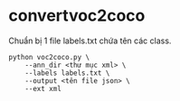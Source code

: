 # convertvoc2coco

Chuẩn bị 1 file labels.txt chứa tên các class.

```
python voc2coco.py \
    --ann_dir <thư mục xml> \
    --labels labels.txt \
    --output <tên file json> \
    --ext xml
```

